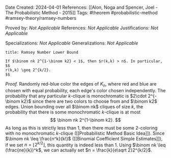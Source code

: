 Date Created: 2024-04-01
References: [[Alon, Noga and Spencer, Joel - The Probabilistic Method - 2015]]
Tags: #theorem #probabilistic-method #ramsey-theory/ramsey-numbers 

Proved by: <i>Not Applicable</i>
References: <i>Not Applicable</i>
Justifications: <i>Not Applicable</i>

Specializations: <i>Not Applicable</i>
Generalizations: <i>Not Applicable</i>

```ad-theorem
title: Ramsey Number Lower Bound

If $\binom nk 2^{1-\binom k2} < 1$, then $r(k,k) > n$. In particular,
$$
r(k,k) \geq 2^{k/2}.
$$

```

<i>Proof.</i> Randomly red-blue color the edges of $K_n$, where red and blue are chosen with equal probability, each edge's color chosen independently. The probability that any particular $k$-clique is monochromatic is $2\cdot 2^{-\binom k2}$ since there are two colors to choose from and $\binom k2$ edges. Union bounding over all $\binom nk$ cliques of size $k$, the probability that there is some monochromatic $k$-clique is at most
$$
\binom nk 2^{1-\binom k2}.
$$
As long as this is strictly less than 1, then there must be some 2-coloring with no monochromatic $k$-clique ([[Probabilistic Method Basic Idea]]). Since $\binom nk \leq \frac{n^k}{k!}$ ([[Binomial Coefficient Simple Estimates]]), if we set $n = \lfloor 2^{k/2}\rfloor$, this quantity is indeed less than 1. Using $\binom nk \leq (\frac{ne}{k})^k$, we can actually set $n = \frac{k}{e\sqrt 2}2^{k/2}$. 

